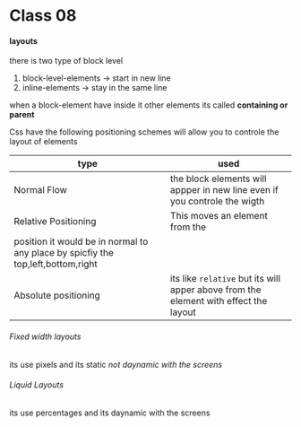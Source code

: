 # Class 08

#### layouts

there is two type of block level

1. block-level-elements -> start in new line
2. inline-elements -> stay in the same line

when a block-element have inside it other elements its called **containing or parent**

Css have the following positioning schemes will allow you to controle the layout of elements

| type                                                                             | used                                                                                 |
| -------------------------------------------------------------------------------- | ------------------------------------------------------------------------------------ |
| Normal Flow                                                                      | the block elements will appper in new line even if you controle the wigth            |
| Relative Positioning                                                             | This moves an element from the                                                       |
| position it would be in normal to any place by spicfiy the top,left,bottom,right |
| Absolute positioning                                                             | its like `relative` but its will apper above from the element with effect the layout |

###### Fixed width layouts
its use pixels and its static *not daynamic with the screens*

###### Liquid Layouts

its use percentages and its daynamic with the screens


